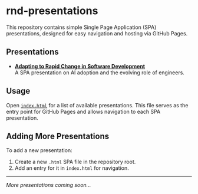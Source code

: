 # rnd-presentations

This repository contains simple Single Page Application (SPA) presentations, designed for easy navigation and hosting via GitHub Pages.

## Presentations

- **[Adapting to Rapid Change in Software Development](techtalk-ai-adoption.html)**  
  A SPA presentation on AI adoption and the evolving role of engineers.

## Usage

Open [`index.html`](index.html) for a list of available presentations. This file serves as the entry point for GitHub Pages and allows navigation to each SPA presentation.

## Adding More Presentations

To add a new presentation:
1. Create a new `.html` SPA file in the repository root.
2. Add an entry for it in `index.html` for navigation.

---
*More presentations coming soon...*
